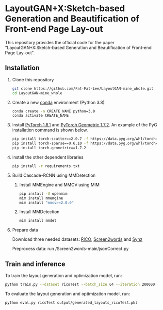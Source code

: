 # LayoutGAN+X:Sketch-based Generation and Beautification of Front-end Page Lay-out

This repository provides the official code for the paper "LayoutGAN+X:Sketch-based Generation and Beautification of Front-end Page Lay-out".

## Installation

1. Clone this repository

   ```bash
   git clone https://github.com/Fat-Fat-Lee/LayoutGAN-mine_whole.git
   cd LayoutGAN-mine_whole
   ```

2. Create a new [conda](https://docs.conda.io/en/latest/miniconda.html) environment (Python 3.8)

   ```bash
   conda create -n CREATE_NAME python=3.8
   conda activate CREATE_NAME
   ```

3. Install [PyTorch 1.8.1](https://pytorch.org/get-started/previous-versions/#v181) and [PyTorch Geometric 1.7.2](https://pytorch-geometric.readthedocs.io/en/latest/notes/installation.html#installation-via-pip-wheels). An example of the PyG installation command is shown below.

   ```bash
   pip install torch-scatter==2.0.7 -f https://data.pyg.org/whl/torch-1.8.1+cu111.html
   pip install torch-sparse==0.6.10 -f https://data.pyg.org/whl/torch-1.8.1+cu111.html
   pip install torch-geometric==1.7.2
   ```

4. Install the other dependent libraries

   ```bash
   pip install -r requirements.txt
   ```

5. Build Cascade-RCNN using MMDetection

   1. Install MMEngine and MMCV using MIM

      ```bash
      pip install -U openmim
      mim install mmengine
      mim install "mmcv>=2.0.0"
      ```

   2. Install MMDetection

      ```bash
      mim install mmdet
      ```

6. Prepare data

   Download three needed datasets: [RICO](http://www.interactionmining.org/rico.html), [Screen2words](https://github.com/google-research-datasets/screen2words) and [Synz](https://github.com/vinothpandian/synz)

   Preprocess data: run /Screen2words-main/jsonCorrect.py

## Train and inference

To train the layout generation and optimization model, run:

```bash
python train.py --dataset ricoTest --batch_size 64 --iteration 200000 --latent_size 8 --lr 5e-06 --G_d_model 256 --G_nhead 4 --G_num_layers 8 --D_d_model 256 --D_nhead 4 --D_num_layers 8
```

To evaluate the layout generation and optimization model, run:

```bash
python eval.py ricoTest output/generated_layouts_ricoTest.pkl
```

